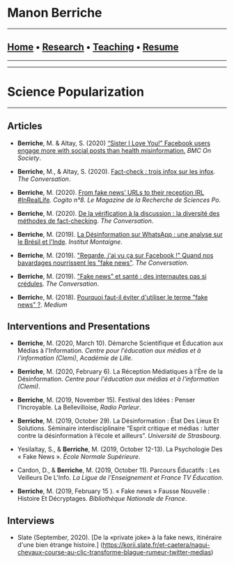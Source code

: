 
# **Manon Berriche** 


-----------------

## [Home](https://manonberriche.github.io/) • [Research](research.md) • [Teaching](teaching.md) • [Resume](https://drive.google.com/file/d/1syRqm-ya3dwk69_t_84dEMdOoiHAiZBB/view?usp=sharing)

-----------------


-----------------

# Science Popularization

-----------------

## Articles

* **Berriche**, M. & Altay, S. (2020) [“Sister I Love You!” Facebook users engage more with social posts than health misinformation.](http://blogs.biomedcentral.com/on-society/2020/07/22/sister-i-love-you-facebook-users-engage-more-with-social-posts-than-health-misinformation/) *BMC On Society*.

*  **Berriche**, M., & Altay, S. (2020). [Fact-check : trois infox sur les infox](https://theconversation.com/fact-check-trois-infox-sur-les-infox-136809). *The Conversation*.

* **Berriche**, M. (2020). [From fake news’ URLs to their reception IRL #InRealLife](https://www.sciencespo.fr/research/cogito/home/fake-news-from-urls-to-their-reception-inreallife/?lang=en). *Cogito n°8. Le Magazine de la Recherche de Sciences Po*.

* **Berriche**, M. (2020). [De la vérification à la discussion : la diversité des méthodes de fact-checking](https://theconversation.com/de-la-verification-a-la-discussion-les-nombreuses-methodes-de-fact-checking-129516). *The Conversation*.

* **Berriche**, M. (2019). [La Désinformation sur WhatsApp : une analyse sur le Brésil et l'Inde](https://www.institutmontaigne.org/blog/la-desinformation-sur-whatsapp-une-analyse-sur-le-bresil-et-linde). *Institut Montaigne*.

* **Berriche**, M. (2019). ["Regarde, j'ai vu ça sur Facebook !" Quand nos bavardages nourrissent les "fake news"](https://theconversation.com/regarde-jai-vu-ca-sur-facebook-quand-nos-bavardages-nourrissent-les-fake-news-123426). *The Conversation*.

* **Berriche**, M. (2019). ["Fake news" et santé : des internautes pas si crédules](https://theconversation.com/fake-news-et-sante-des-internautes-pas-si-credules-118786). *The Conversation*.

* **Berrich**e, M. (2018). [Pourquoi faut-il éviter d'utiliser le terme "fake news" ?](https://medium.com/@manonberriche/pourquoi-faut-il-éviter-dutiliser-le-terme-fake-news-8b837bda62fe). *Medium*


## Interventions and Presentations

* **Berriche**, M. (2020, March 10). Démarche Scientifique et Éducation aux Médias à l'Information. *Centre pour l'éducation aux médias et à l'information (Clemi)*, *Académie de Lille*.

* **Berriche**, M. (2020, February 6). La Réception Médiatiques à l'Ère de la Désinformation. *Centre pour l'éducation aux médias et à l'information (Clemi)*.

* **Berriche**, M. (2019, November 15). Festival des Idées : Penser l'Incroyable. La Bellevilloise, *Radio Parleur*.

* **Berriche**, M. (2019, October 29). La Désinformation : État Des Lieux Et Solutions. Séminaire interdisciplinaire “Esprit critique et médias : lutter contre la désinformation à l’école et ailleurs”. *Université de Strasbourg*.

* Yesilaltay, S., & **Berriche**, M. (2019, October 12-13). La Psychologie Des « Fake News ». *École Normale Supérieure*.

* Cardon, D., & **Berriche**, M. (2019, October 11). Parcours Éducatifs : Les Veilleurs De L'Info. *La Ligue de l'Enseignement et France TV Éducation*.

* **Berriche**, M. (2019, February 15 ). « Fake news » Fausse Nouvelle : Histoire Et Décryptages. *Bibliothèque Nationale de France*.


## Interviews

* Slate (September, 2020). [De la «private joke» à la fake news, itinéraire d'une bien étrange histoire.] (https://korii.slate.fr/et-caetera/nagui-chevaux-course-au-clic-transforme-blague-rumeur-twitter-medias)


